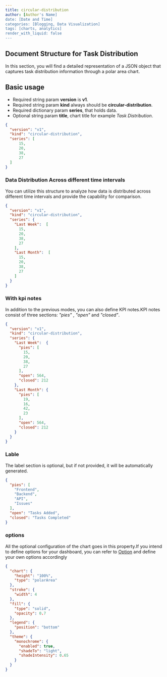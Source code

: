 ```yaml
---
title: circular-distribution
author: [Author's Name]
date: [Date and Time]
categories: [Blogging, Data Visualization]
tags: [charts, analytics]
render_with_liquid: false
---
```


## Document Structure for Task Distribution

In this section, you will find a detailed representation of a JSON object that captures task distribution information through a polar area chart.

## Basic usage

- Required string param **version** is **v1**.
- Required string param **kind** always should be **circular-distribution**.
- Required dictionary param **series**, that holds data.
- Optional string param **title**, chart title for example _Task Distribution_.


```json
{
  "version": "v1",
  "kind": "circular-distribution",
  "series": [
      15,
      20,
      38,
      27
  ]
}
```





### Data Distribution Across different time intervals

You can utilize this structure to analyze how data is distributed across different time intervals and provide the capability for comparison.

```json
{
  "version": "v1",
  "kind": "circular-distribution",
  "series": {
    "Last Week":  [
      15,
      20,
      38,
      27
    ],
    "Last Month":  [
      15,
      20,
      38,
      27
    ]
  }
}
```



### With kpi notes

In addition to the previous modes, you can also define KPI notes.KPI notes consist of three sections: _"pies"_ , _"open"_ and _"closed"_.

```json
{
  "version": "v1",
  "kind": "circular-distribution",
  "series": {
    "Last Week":  {
      "pies": [
        15,
        20,
        38,
        27
      ],
      "open": 564,
      "closed": 212
    },
    "Last Month": {
      "pies": [
        19,
        16,
        42,
        23
      ],
      "open": 564,
      "closed": 212
    }
  }
}
```


### Lable
The label section is optional, but if not provided, it will be automatically generated. 

```json
{
  "pies": [
    "Frontend",
    "Backend",
    "API",
    "Issues"
  ],
  "open": "Tasks Added",
  "closed": "Tasks Completed"
}
```




### options
All the optional configuration of the chart goes in this property.If you intend to define options for your dashboard, you can refer to [Option](https://apexcharts.com/docs/options/annotations/#) and define your own options accordingly

```json
{
  "chart": {
    "height": "100%",
    "type": "polarArea"
  },
  "stroke": {
    "width": 4
  },
  "fill": {
    "type": "solid",
    "opacity": 0.7
  },
  "legend": {
    "position": "bottom"
  },
  "theme": {
    "monochrome": {
      "enabled": true,
      "shadeTo": "light",
      "shadeIntensity": 0.65
    }
  }
}
```

